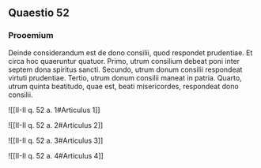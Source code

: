 ## Quaestio 52

### Prooemium

Deinde considerandum est de dono consilii, quod respondet prudentiae. Et circa hoc quaeruntur quatuor. Primo, utrum consilium debeat poni inter septem dona spiritus sancti. Secundo, utrum donum consilii respondeat virtuti prudentiae. Tertio, utrum donum consilii maneat in patria. Quarto, utrum quinta beatitudo, quae est, beati misericordes, respondeat dono consilii.

![[II-II q. 52 a. 1#Articulus 1]]

![[II-II q. 52 a. 2#Articulus 2]]

![[II-II q. 52 a. 3#Articulus 3]]

![[II-II q. 52 a. 4#Articulus 4]]


